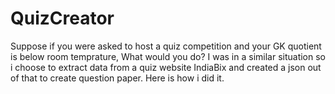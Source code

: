 QuizCreator
===========
Suppose if you were asked to host a quiz competition and your GK quotient is below room temprature, What would you do?
I was in a similar situation so i choose to extract data from a quiz website IndiaBix and created a json out of that to create 
question paper. Here is how i did it. 
